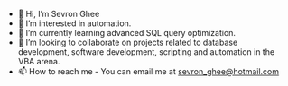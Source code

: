 - 👋 Hi, I’m Sevron Ghee
- 👀 I’m interested in automation. 
- 🌱 I’m currently learning advanced SQL query optimization.  
- 💞️ I’m looking to collaborate on projects related to database development, software development, scripting and automation in the VBA arena.
- 📫 How to reach me - You can email me at sevron_ghee@hotmail.com

<!---
ShomariMatsuura/ShomariMatsuura is a ✨ special ✨ repository because its `README.md` (this file) appears on your GitHub profile.
You can click the Preview link to take a look at your changes.
--->
